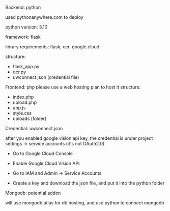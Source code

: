 Backend: python

used pythonanywhere.com to deploy

python version: 3.10

framework: flask

library requirements: flask, ocr, google.cloud

structure:
- flask_app.py
- ocr.py
- uwconnect.json (credential file)

Frontend: php
please use a web hosting plan to host it
structure:
- index.php
- upload.php
- app.js
- style.css
- uploads (folder)

Credential: uwconnect.json

after you enabled google vision api key, the credential is under project settings -> service accounts (it's not OAuth2.0)

- Go to Google Cloud Console

- Enable Google Cloud Vision API

- Go to IAM and Admin -> Service Accounts

- Create a key and download the json file, and put it into the python folder

Mongodb: potential addon

will use mongodb atlas for db hosting, and use python to connect mongodb
